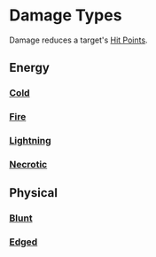 # Damage Types

Damage reduces a target's [Hit Points](../../../../Player%20Characters/Derived%20Statistics/Hit%20Points.md).

## Energy

### [Cold](Cold.md)

### [Fire](Fire.md)

### [Lightning](Lightning.md)

### [Necrotic](Necrotic.md)

## Physical

### [Blunt](Blunt.md)

### [Edged](Edged.md)

